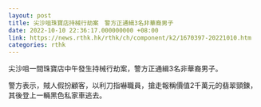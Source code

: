 ```yaml
---
layout: post
title: 尖沙咀珠寶店持械行劫案　警方正通緝3名非華裔男子
date: 2022-10-10 22:36:17.000000000 +08:00
link: https://news.rthk.hk/rthk/ch/component/k2/1670397-20221010.htm
categories: rthk
---
```


尖沙咀一間珠寶店中午發生持械行劫案，警方正通緝3名非華裔男子。

警方表示，賊人假扮顧客，以利刀指嚇職員，搶走報稱價值2千萬元的翡翠頸鍊，其後登上一輛黑色私家車逃去。
